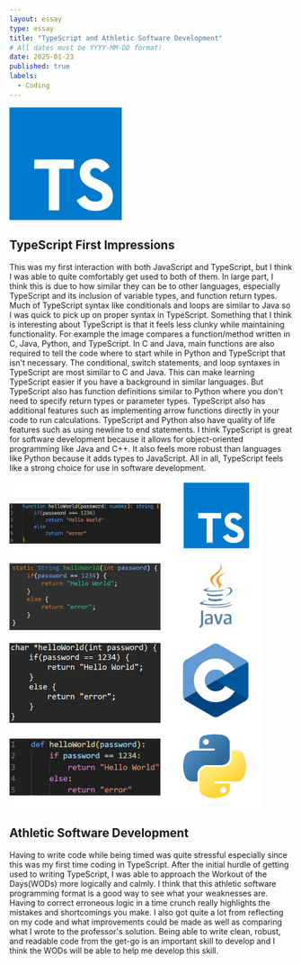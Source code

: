 ```yaml
---
layout: essay
type: essay
title: "TypeScript and Athletic Software Development"
# All dates must be YYYY-MM-DD format!
date: 2025-01-23
published: true
labels:
  - Coding
---
```


<img width="200px" class="rounded float-start pe-4" src="../img/typescript-icon.png">

## TypeScript First Impressions

This was my first interaction with both JavaScript and TypeScript, but I think I was able to quite comfortably get used to both of them. In large part, I think this is due to how similar they can be to other languages, especially TypeScript and its inclusion of variable types, and function return types. Much of TypeScript syntax like conditionals and loops are similar to Java so I was quick to pick up on proper syntax in TypeScript. Something that I think is interesting about TypeScript is that it feels less clunky while maintaining functionality. For example the image compares a function/method written in C, Java, Python, and TypeScript. In C and Java, main functions are also required to tell the code where to start while in Python and TypeScript that isn't necessary. The conditional, switch statements, and loop syntaxes in TypeScript are most similar to C and Java. This can make learning TypeScript easier if you have a background in similar languages. But TypeScript also has function definitions similar to Python where you don't need to specify return types or parameter types. TypeScript also has additional features such as  implementing arrow functions directly in your code to run calculations. TypeScript and Python also have quality of life features such as using newline to end statements. I think TypeScript is great for software development because it allows for object-oriented programming like Java and C++. It also feels more robust than languages like Python because it adds types to JavaScript. All in all, TypeScript feels like a strong choice for use in software development.

<img width="450px" class="rounded float-start pe-4" src="../img/comparison.png">

## Athletic Software Development

Having to write code while being timed was quite stressful especially since this was my first time coding in TypeScript. After the initial hurdle of getting used to writing TypeScript, I was able to approach the Workout of the Days(WODs) more logically and calmly. I think that this athletic software programming format is a good way to see what your weaknesses are. Having to correct erroneous logic in a time crunch really highlights the mistakes and shortcomings you make. I also got quite a lot from reflecting on my code and what improvements could be made as well as comparing what I wrote to the professor's solution. Being able to write clean, robust, and readable code from the get-go is an important skill to develop and I think the WODs will be able to help me develop this skill. 
